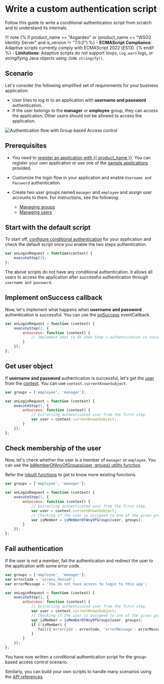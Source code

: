 # Write a custom authentication script

Follow this guide to write a conditional authentication script from scratch and to understand its internals.

!!! note
    {% if product_name == "Asgardeo" or (product_name == "WSO2 Identity Server" and is_version != "7.0.0") %}
    - **ECMAScript Compliance**: Adaptive scripts currently comply with ECMAScript 2022 (ES13). 
    {% endif %}
    - **Limitations**: Adaptive scripts do not support loops, `Log.warn` logs, or stringifying Java objects using 
    `JSON.stringify()`.

## Scenario

Let's consider the following simplified set of requirements for your business application:

- User tries to log in to an application with **username and password** authentication.
- If the user belongs to the **manager** or **employee** group, they can access the application. Other users should not be allowed to access the application.

![Authentication flow with Group based Access control]({{base_path}}/assets/img/guides/conditional-auth/conditional-auth-flow-diagram-condition-flow.png)

## Prerequisites

- You need to [register an application with {{ product_name }}]({{base_path}}/guides/applications/). You can register your own application or use one of the [sample applications]({{base_path}}/get-started/try-samples/) provided.

- Customize the login flow in your application and enable `Username and Password` authentication.

- Create two user groups named `manager` and `employee` and assign user accounts to them. For instructions, see the following:

    - [Managing groups]({{base_path}}/guides/users/manage-groups/)
    - [Managing users]({{base_path}}/guides/users/manage-groups/)

## Start with the default script

To start off, [configure conditional authentication]({{base_path}}/guides/authentication/conditional-auth/configure-conditional-auth/) for your application and check the default script once you enable the two steps authentication.

```js
var onLoginRequest = function(context) {
    executeStep(1);
};
```
The above scripts do not have any conditional authentication. It allows all users to access the application after successful authentication through `username and password`.

## Implement onSuccess callback

Now, let's implement what happens when **username and password** authentication is successful. You can use the [onSuccess]({{base_path}}/references/conditional-auth/api-reference/) eventCallback.

```js
var onLoginRequest = function (context) {
    executeStep(1, {
        onSuccess: function (context) {
            // Implement what to do when Step 1 authentication is success.
        }
    });
};
```

## Get user object

If **username and password** authentication is successful, let's get the [user]({{base_path}}/references/conditional-auth/api-reference/#user) from the [context]({{base_path}}/references/conditional-auth/api-reference/#context). You can use `context.currentKnownSubject`.

```js
var groups = ['employee', 'manager'];

var onLoginRequest = function (context) {
    executeStep(1, {
        onSuccess: function (context) {
            // Extracting authenticated user from the first step.
            var user = context.currentKnownSubject;
        }
    });
};
```

## Check membership of the user

Now, let's check whether the user is a member of `manager` or `employee`. You can use the [isMemberOfAnyOfGroups(user, groups) utility function]({{base_path}}/references/conditional-auth/api-reference/#check-group-membership).

Refer the [inbuilt functions]({{base_path}}/references/conditional-auth/api-reference/#utility-functions) to get to know more existing functions.

```js
var groups = ['employee', 'manager'];

var onLoginRequest = function (context) {
    executeStep(1, {
        onSuccess: function (context) {
            // Extracting authenticated user from the first step.
            var user = context.currentKnownSubject;
            // Checking if the user is assigned to one of the given groups.
            var isMember = isMemberOfAnyOfGroups(user, groups);           
        }
    });
};
```

## Fail authentication

If the user is not a member, fail the authentication and redirect the user to the application with some error code.

```js
var groups = ['employee', 'manager'];
var errorCode = 'access_denied';
var errorMessage = 'You do not have access to login to this app';

var onLoginRequest = function (context) {
    executeStep(1, {
        onSuccess: function (context) {
            // Extracting authenticated user from the first step.
            var user = context.currentKnownSubject;
            // Checking if the user is assigned to one of the given groups.
            var isMember = isMemberOfAnyOfGroups(user, groups);
            if (!isMember) {
               fail({'errorCode': errorCode, 'errorMessage': errorMessage});
            }  
        }
    });
};
```

You have now written a conditional authentication script for the group-based access control scenario.

Similarly, you can build your own scripts to handle many scenarios using the [API references]({{base_path}}/references/conditional-auth/api-reference/).